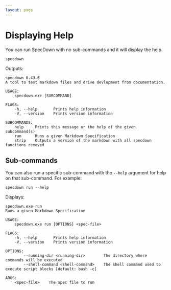```yaml
---
layout: page
---
```

# Displaying Help

You can run SpecDown with no sub-commands and it will display the help.

``` shell
specdown
```

Outputs:

    specdown 0.43.6
    A tool to test markdown files and drive devlopment from documentation.
    
    USAGE:
        specdown.exe [SUBCOMMAND]
    
    FLAGS:
        -h, --help       Prints help information
        -V, --version    Prints version information
    
    SUBCOMMANDS:
        help     Prints this message or the help of the given subcommand(s)
        run      Runs a given Markdown Specification
        strip    Outputs a version of the markdown with all specdown functions removed

## Sub-commands

You can also run a specific sub-command with the `--help` argument for help on that sub-command.
For example:

``` shell
specdown run --help
```

Displays:

    specdown.exe-run 
    Runs a given Markdown Specification
    
    USAGE:
        specdown.exe run [OPTIONS] <spec-file>
    
    FLAGS:
        -h, --help       Prints help information
        -V, --version    Prints version information
    
    OPTIONS:
            --running-dir <running-dir>        The directory where commands will be executed
            --shell-command <shell-command>    The shell command used to execute script blocks [default: bash -c]
    
    ARGS:
        <spec-file>    The spec file to run

